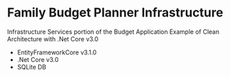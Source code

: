 # Family Budget Planner Infrastructure
Infrastructure Services portion of the Budget Application
Example of Clean Architecture with .Net Core v3.0
- EntityFrameworkCore v3.1.0
- .Net Core v3.0
- SQLite DB
